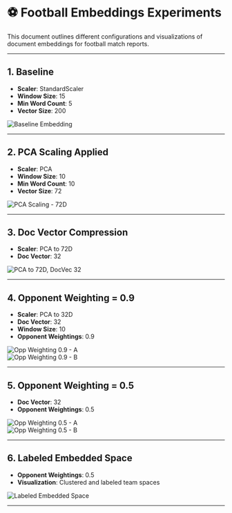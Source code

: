 # ⚽ Football Embeddings Experiments

This document outlines different configurations and visualizations of document embeddings for football match reports.

---

## 1. Baseline

- **Scaler**: StandardScaler  
- **Window Size**: 15  
- **Min Word Count**: 5  
- **Vector Size**: 200  

![Baseline Embedding](https://github.com/user-attachments/assets/965ca106-c4f5-4550-81d2-d84b124c6f3e)

---

## 2. PCA Scaling Applied

- **Scaler**: PCA  
- **Window Size**: 10  
- **Min Word Count**: 10  
- **Vector Size**: 72  

![PCA Scaling - 72D](https://github.com/user-attachments/assets/72711125-0481-44ea-9089-506996d70ef6)

---

## 3. Doc Vector Compression

- **Scaler**: PCA to 72D  
- **Doc Vector**: 32  

![PCA to 72D, DocVec 32](https://github.com/user-attachments/assets/ebd4c69d-efc2-44d0-8655-7c9673ce90cf)

---

## 4. Opponent Weighting = 0.9

- **Scaler**: PCA to 32D  
- **Doc Vector**: 32  
- **Window Size**: 10  
- **Opponent Weightings**: 0.9  

![Opp Weighting 0.9 - A](https://github.com/user-attachments/assets/114b2e6d-fb2d-4d16-8dbe-be25fa38931b)  
![Opp Weighting 0.9 - B](https://github.com/user-attachments/assets/78bd575d-fd57-46c8-a240-27f2e025e211)

---

## 5. Opponent Weighting = 0.5

- **Doc Vector**: 32  
- **Opponent Weightings**: 0.5  

![Opp Weighting 0.5 - A](https://github.com/user-attachments/assets/39808882-28e0-4bb5-9e90-43c4e43fe07d)  
![Opp Weighting 0.5 - B](https://github.com/user-attachments/assets/1237f07f-0078-4027-8c83-96e843c986a8)

---

## 6. Labeled Embedded Space

- **Opponent Weightings**: 0.5  
- **Visualization**: Clustered and labeled team spaces  

![Labeled Embedded Space](https://github.com/user-attachments/assets/47de7704-fdc6-4af6-9bea-7ba79a5eb9c3)

---


